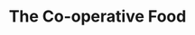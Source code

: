 ---
title: "The Co-operative Food"
url: /bristol/the-co-operative-food-weston-road/
shop: convenience
---